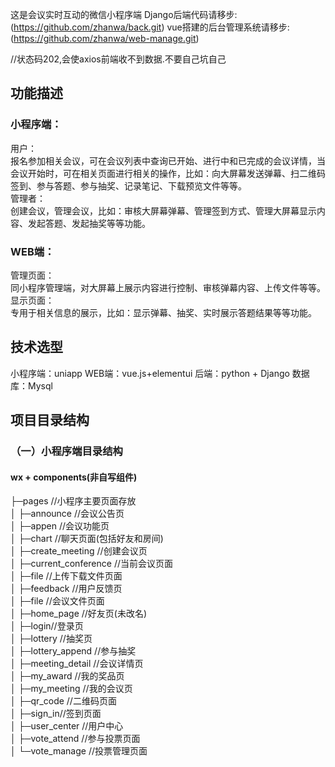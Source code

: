 这是会议实时互动的微信小程序端
Django后端代码请移步:(https://github.com/zhanwa/back.git)
vue搭建的后台管理系统请移步:(https://github.com/zhanwa/web-manage.git)

//状态码202,会使axios前端收不到数据.不要自己坑自己
## 功能描述
### 小程序端：
用户：</br>
报名参加相关会议，可在会议列表中查询已开始、进行中和已完成的会议详情，当会议开始时，可在相关页面进行相关的操作，比如：向大屏幕发送弹幕、扫二维码签到、参与答题、参与抽奖、记录笔记、下载预览文件等等。</br>
管理者：</br>
创建会议，管理会议，比如：审核大屏幕弹幕、管理签到方式、管理大屏幕显示内容、发起答题、发起抽奖等等功能。</br>
### WEB端：
管理页面：</br>
同小程序管理端，对大屏幕上展示内容进行控制、审核弹幕内容、上传文件等等。</br>
显示页面：</br>
专用于相关信息的展示，比如：显示弹幕、抽奖、实时展示答题结果等等功能。</br>

## 技术选型
小程序端：uniapp
WEB端：vue.js+elementui
后端：python + Django
数据库：Mysql

## 项目目录结构

### （一）小程序端目录结构 
#### wx + components(非自写组件)
├─pages //小程序主要页面存放</br>
│  ├─announce //会议公告页</br>
│  ├─appen //会议功能页</br>
│  ├─chart //聊天页面(包括好友和房间)</br>
│  ├─create_meeting //创建会议页</br>
│  ├─current_conference //当前会议页面</br>
│  ├─file //上传下载文件页面</br>
│  ├─feedback //用户反馈页</br>
│  ├─file //会议文件页面</br>
│  ├─home_page //好友页(未改名)</br>
│  ├─login//登录页</br>
│  ├─lottery //抽奖页</br>
│  ├─lottery_append //参与抽奖</br>
│  ├─meeting_detail //会议详情页</br>
│  ├─my_award //我的奖品页</br>
│  ├─my_meeting //我的会议页</br>
│  ├─qr_code //二维码页面</br>
│  ├─sign_in//签到页面</br>
│  ├─user_center //用户中心</br>
│  ├─vote_attend //参与投票页面</br>
│  └─vote_manage //投票管理页面</br>
